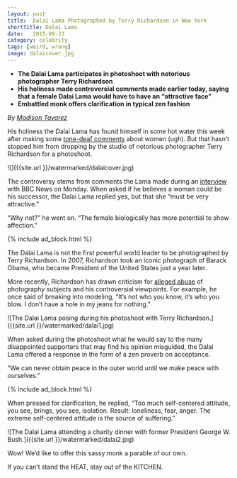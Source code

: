 ```yaml
---
layout: post
title:  Dalai Lama Photographed by Terry Richardson in New York
shortTitle: Dalai Lama
date:   2015-09-23
category: celebrity
tags: [weird, wrong]
image: dalaicover.jpg
---
```

- __The Dalai Lama participates in photoshoot with notorious photographer Terry Richardson__
- __His holiness made controversial comments made earlier today, saying that a female Dalai Lama would have to have an “attractive face”__ 
- __Embattled monk offers clarification in typical zen fashion__

*By [Madison Tavarez](https://www.facebook.com/madisonwtavarez)*

His holiness the Dalai Lama has found himself in some hot water this week after making some [tone-deaf comments](http://www.bbc.com/news/uk-34316578) about women (ugh). But that hasn’t stopped him from dropping by the studio of notorious photographer Terry Richardson for a photoshoot.

![]({{site.url }}/watermarked/dalaicover.jpg)

The controversy stems from comments the Lama made during an [interview](http://www.bbc.com/news/uk-34316578) with BBC News on Monday. When asked if he believes a woman could be his successor, the Dalai Lama replied yes, but that she “must be very attractive.”

“Why not?” he went on. “The female biologically has more potential to show affection.”

{% include ad_block.html %}

The Dalai Lama is not the first powerful world leader to be photographed by Terry Richardson.  In 2007, Richardson took an iconic photograph of Barack Obama, who became President of the United States just a year later.  

More recently, Richardson has drawn criticism for [alleged abuse](http://www.vocativ.com/underworld/sex/terry-richardsons-skype-chat-brainless-underage-model/) of photography subjects and his controversial viewpoints. For example, he once said of breaking into modeling, “It’s not who you know, it’s who you blow. I don’t have a hole in my jeans for nothing.”

![The Dalai Lama posing during his photoshoot with Terry Richardson.]({{site.url }}/watermarked/dalai1.jpg)

When asked during the photoshoot what he would say to the many disappointed supporters that may find his opinion misguided, the Dalai Lama offered a response in the form of a zen proverb on acceptance.

“We can never obtain peace in the outer world until we make peace with ourselves.”

{% include ad_block.html %}

When pressed for clarification, he replied, “Too much self-centered attitude, you see, brings, you see, isolation. Result: loneliness, fear, anger. The extreme self-centered attitude is the source of suffering.”


![The Dalai Lama attending a charity dinner with former President George W. Bush.]({{site.url }}/watermarked/dalai2.jpg)

Wow! We’d like to offer this sassy monk a parable of our own.

If you can’t stand the HEAT, stay out of the KITCHEN.

